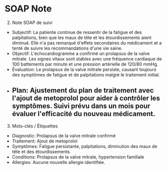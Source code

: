 # SOAP Note

2. Note SOAP de suivi
- Subjectif: La patiente continue de ressentir de la fatigue et des palpitations, bien que les maux de tête et les étourdissements aient diminué. Elle n'a pas remarqué d'effets secondaires du médicament et a tenté de suivre les recommandations d'une vie saine.
- Objectif: L'échocardiogramme a confirmé un prolapsus de la valve mitrale. Les signes vitaux sont stables avec une fréquence cardiaque de 100 battements par minute et une pression artérielle de 120/80 mmHg.
- Évaluation: Le prolapsus de la valve mitrale persiste, causant toujours des symptômes de fatigue et de palpitations malgré le traitement initial.
- ## Plan: Ajustement du plan de traitement avec l'ajout de metoprolol pour aider à contrôler les symptômes. Suivi prévu dans un mois pour évaluer l'efficacité du nouveau médicament.
3. Mots-clés / Étiquettes
- Diagnostic: Prolapsus de la valve mitrale confirmé
- Traitement: Ajout de metoprolol
- Symptômes: Fatigue persistante, palpitations, diminution des maux de tête et des étourdissements
- Conditions: Prolapsus de la valve mitrale, hypertension familiale
- Allergies: Aucune nouvelle allergie identifiée.
